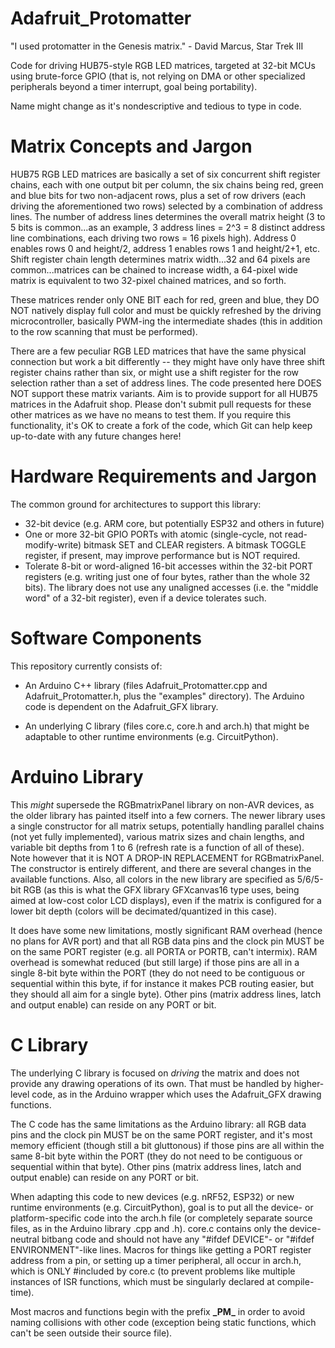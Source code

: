 # Adafruit_Protomatter

"I used protomatter in the Genesis matrix." - David Marcus, Star Trek III

Code for driving HUB75-style RGB LED matrices, targeted at 32-bit MCUs
using brute-force GPIO (that is, not relying on DMA or other specialized
peripherals beyond a timer interrupt, goal being portability).

Name might change as it's nondescriptive and tedious to type in code.

# Matrix Concepts and Jargon

HUB75 RGB LED matrices are basically a set of six concurrent shift register
chains, each with one output bit per column, the six chains being red, green
and blue bits for two non-adjacent rows, plus a set of row drivers (each
driving the aforementioned two rows) selected by a combination of address
lines. The number of address lines determines the overall matrix height
(3 to 5 bits is common...as an example, 3 address lines = 2^3 = 8 distinct
address line combinations, each driving two rows = 16 pixels high). Address
0 enables rows 0 and height/2, address 1 enables rows 1 and height/2+1, etc.
Shift register chain length determines matrix width...32 and 64 pixels are
common...matrices can be chained to increase width, a 64-pixel wide matrix
is equivalent to two 32-pixel chained matrices, and so forth.

These matrices render only ONE BIT each for red, green and blue, they DO NOT
natively display full color and must be quickly refreshed by the driving
microcontroller, basically PWM-ing the intermediate shades (this in addition
to the row scanning that must be performed).

There are a few peculiar RGB LED matrices that have the same physical
connection but work a bit differently -- they might have only have three
shift register chains rather than six, or might use a shift register for
the row selection rather than a set of address lines. The code presented
here DOES NOT support these matrix variants. Aim is to provide support for
all HUB75 matrices in the Adafruit shop. Please don't submit pull requests
for these other matrices as we have no means to test them. If you require
this functionality, it's OK to create a fork of the code, which Git can
help keep up-to-date with any future changes here!

# Hardware Requirements and Jargon

The common ground for architectures to support this library:

* 32-bit device (e.g. ARM core, but potentially ESP32 and others in future)
* One or more 32-bit GPIO PORTs with atomic (single-cycle, not
  read-modify-write) bitmask SET and CLEAR registers. A bitmask TOGGLE
  register, if present, may improve performance but is NOT required.
* Tolerate 8-bit or word-aligned 16-bit accesses within the 32-bit PORT
  registers (e.g. writing just one of four bytes, rather than the whole
  32 bits). The library does not use any unaligned accesses (i.e. the
  "middle word" of a 32-bit register), even if a device tolerates such.

# Software Components

This repository currently consists of:

* An Arduino C++ library (files Adafruit_Protomatter.cpp and
  Adafruit_Protomatter.h, plus the "examples" directory). The Arduino code
  is dependent on the Adafruit_GFX library.

* An underlying C library (files core.c, core.h and arch.h) that might be
  adaptable to other runtime environments (e.g. CircuitPython).

# Arduino Library

This *might* supersede the RGBmatrixPanel library on non-AVR devices, as the
older library has painted itself into a few corners. The newer library uses
a single constructor for all matrix setups, potentially handling parallel
chains (not yet fully implemented), various matrix sizes and chain lengths,
and variable bit depths from 1 to 6 (refresh rate is a function of all of
these). Note however that it is NOT A DROP-IN REPLACEMENT for RGBmatrixPanel.
The constructor is entirely different, and there are several changes in the
available functions. Also, all colors in the new library are specified as
5/6/5-bit RGB (as this is what the GFX library GFXcanvas16 type uses, being
aimed at low-cost color LCD displays), even if the matrix is configured for
a lower bit depth (colors will be decimated/quantized in this case).

It does have some new limitations, mostly significant RAM overhead (hence
no plans for AVR port) and that all RGB data pins and the clock pin MUST be
on the same PORT register (e.g. all PORTA or PORTB, can't intermix). RAM
overhead is somewhat reduced (but still large) if those pins are all in a
single 8-bit byte within the PORT (they do not need to be contiguous or
sequential within this byte, if for instance it makes PCB routing easier,
but they should all aim for a single byte). Other pins (matrix address lines,
latch and output enable) can reside on any PORT or bit.

# C Library

The underlying C library is focused on *driving* the matrix and does not
provide any drawing operations of its own. That must be handled by
higher-level code, as in the Arduino wrapper which uses the Adafruit_GFX
drawing functions.

The C code has the same limitations as the Arduino library: all RGB data
pins and the clock pin MUST be on the same PORT register, and it's most
memory efficient (though still a bit gluttonous) if those pins are all
within the same 8-bit byte within the PORT (they do not need to be
contiguous or sequential within that byte). Other pins (matrix address lines,
latch and output enable) can reside on any PORT or bit.

When adapting this code to new devices (e.g. nRF52, ESP32) or new runtime
environments (e.g. CircuitPython), goal is to put all the device- or
platform-specific code into the arch.h file (or completely separate source
files, as in the Arduino library .cpp and .h). core.c contains only the
device-neutral bitbang code and should not have any "#ifdef DEVICE"- or
"#ifdef ENVIRONMENT"-like lines. Macros for things like getting a PORT
register address from a pin, or setting up a timer peripheral, all occur
in arch.h, which is ONLY #included by core.c (to prevent problems like
multiple instances of ISR functions, which must be singularly declared at
compile-time).

Most macros and functions begin with the prefix **\_PM\_** in order to
avoid naming collisions with other code (exception being static functions,
which can't be seen outside their source file).
